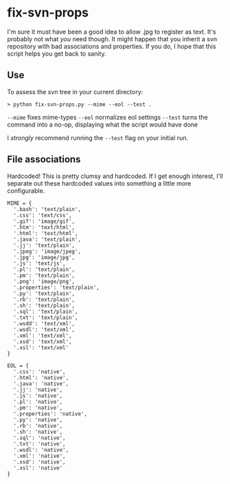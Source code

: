 # fix-svn-props

I'm sure it must have been a good idea to allow .jpg to register as
text. It's probably not what *you* need though. It might happen that
you inherit a svn repository with bad associations and properties. If
you do, I hope that this script helps you get back to sanity.

## Use

To assess the svn tree in your current directory:

	> python fix-svn-props.py --mime --eol --test .

`--mime` fixes mime-types
`--eol` normalizes eol settings
`--test` turns the command into a no-op, displaying what the script would have done

I *strongly* recommend running the `--test` flag on your initial
run.

## File associations

Hardcoded! This is pretty clumsy and hardcoded. If I get enough
interest, I'll separate out these hardcoded values into something a
little more configurable.

	MIME = {
	  '.bash': 'text/plain',
	  '.css': 'text/css',
	  '.gif': 'image/gif',
	  '.htm': 'text/html',
	  '.html': 'text/html',
	  '.java': 'text/plain',
	  '.jj': 'text/plain',
	  '.jpeg': 'image/jpeg',
	  '.jpg': 'image/jpg',
	  '.js': 'text/js',
	  '.pl': 'text/plain',
	  '.pm': 'text/plain',
	  '.png': 'image/png',
	  '.properties': 'text/plain',
	  '.py': 'text/plain',
	  '.rb': 'text/plain',
	  '.sh': 'text/plain',
	  '.sql': 'text/plain',
	  '.txt': 'text/plain',
	  '.wsdd': 'text/xml',
	  '.wsdl': 'text/xml',
	  '.xml': 'text/xml',
	  '.xsd': 'text/xml',
	  '.xsl': 'text/xml'
	}

	EOL = {
	  '.css': 'native',
	  '.html': 'native',
	  '.java': 'native',
	  '.jj': 'native',
	  '.js': 'native',
	  '.pl': 'native',
	  '.pm': 'native',
	  '.properties': 'native',
	  '.py': 'native',
	  '.rb': 'native',
	  '.sh': 'native',
	  '.sql': 'native',
	  '.txt': 'native',
	  '.wsdl': 'native',
	  '.xml': 'native',
	  '.xsd': 'native',
	  '.xsl': 'native'
	}

